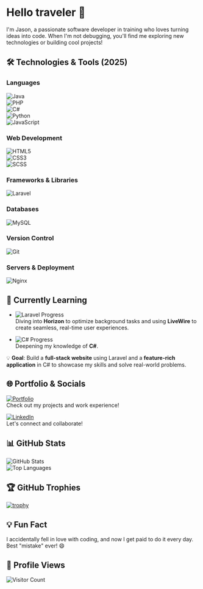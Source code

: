 # Hello traveler 👋  
I'm Jason, a passionate software developer in training who loves turning ideas into code. When I'm not debugging, you'll find me exploring new technologies or building cool projects!

## 🛠️ Technologies & Tools (2025)  
### **Languages**  
![Java](https://img.shields.io/badge/Java-2%2B%20years-orange)  
![PHP](https://img.shields.io/badge/PHP-1%2B%20year-777BB4)  
![C#](https://img.shields.io/badge/C%23-1%2B%20year-239120)  
![Python](https://img.shields.io/badge/Python-1%2B%20year-3776AB)  
![JavaScript](https://img.shields.io/badge/JavaScript-2%2B%20years-F7DF1E)  
### **Web Development**  
![HTML5](https://img.shields.io/badge/HTML5-2%2B%20years-E34F26)  
![CSS3](https://img.shields.io/badge/CSS3-2%2B%20years-1572B6)  
![SCSS](https://img.shields.io/badge/SCSS-1%2B%20year-CC6699)  
### **Frameworks & Libraries**  
![Laravel](https://img.shields.io/badge/Laravel-1%2B%20year-FF2D20)  
### **Databases**  
![MySQL](https://img.shields.io/badge/MySQL-2%2B%20years-4479A1)  
### **Version Control**  
![Git](https://img.shields.io/badge/Git-2%2B%20years-F05032)  
### **Servers & Deployment**  
![Nginx](https://img.shields.io/badge/Nginx-1%2B%20year-009639)  

## 🌱 Currently Learning  
- ![Laravel Progress](https://img.shields.io/badge/Laravel-70%25-FF2D20?style=flat&logo=laravel&logoColor=white)  
  Diving into **Horizon** to optimize background tasks and using **LiveWire** to create seamless, real-time user experiences.  

- ![C# Progress](https://img.shields.io/badge/C%23-55%25-239120?style=flat&logo=c-sharp&logoColor=white)  
  Deepening my knowledge of **C#**.  

💡 **Goal**: Build a **full-stack website** using Laravel and a **feature-rich application** in C# to showcase my skills and solve real-world problems.  

## 🌐 Portfolio & Socials  

[![Portfolio](https://img.shields.io/badge/Portfolio-grapjeje.nl-%2300A98F?style=for-the-badge&logo=google-chrome&logoColor=white)](https://grapjeje.nl/)  
Check out my projects and work experience!

[![LinkedIn](https://img.shields.io/badge/LinkedIn-Jason%20van%20Loon-%230A66C2?style=for-the-badge&logo=linkedin&logoColor=white)](https://www.linkedin.com/in/jason-van-loon/)  
Let's connect and collaborate!

## 📊 GitHub Stats  

![GitHub Stats](https://github-readme-stats.vercel.app/api?username=grapjeje&show_icons=true&theme=nord)  
![Top Languages](https://github-readme-stats.vercel.app/api/top-langs/?username=grapjeje&layout=compact&theme=nord)  

## 🏆 GitHub Trophies  

[![trophy](https://github-profile-trophy.vercel.app/?username=grapjeje&theme=nord&column=7)](https://github.com/ryo-ma/github-profile-trophy)  

## 💡 Fun Fact  
I accidentally fell in love with coding, and now I get paid to do it every day. Best "mistake" ever! 😄  

## 👀 Profile Views
![Visitor Count](https://komarev.com/ghpvc/?username=grapjeje&color=blue&style=flat)  
